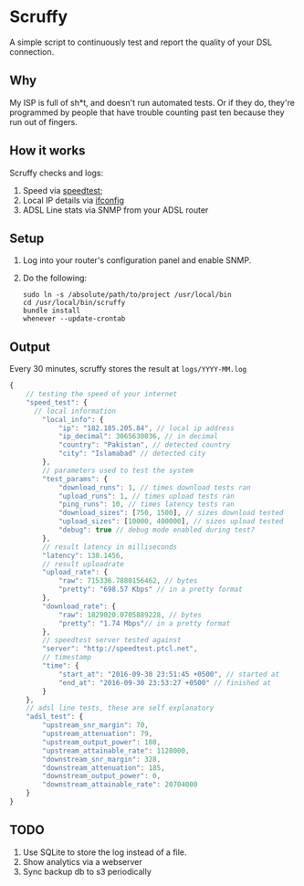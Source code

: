 # Scruffy

A simple script to continuously test and report the quality of your DSL connection.

## Why

My ISP is full of sh*t, and doesn't run automated tests. Or if they do, they're programmed by people that have trouble counting past ten because they run out of fingers.

## How it works

Scruffy checks and logs:

1. Speed via [speedtest](https://speedtest.net);
2. Local IP details via [ifconfig](https://ifconfig.co)
3. ADSL Line stats via SNMP from your ADSL router

## Setup

1. Log into your router's configuration panel and enable SNMP.
2. Do the following:

    ```
    sudo ln -s /absolute/path/to/project /usr/local/bin
    cd /usr/local/bin/scruffy
    bundle install
    whenever --update-crontab
    ```

## Output

Every 30 minutes, scruffy stores the result at `logs/YYYY-MM.log`

```js
{
    // testing the speed of your internet
    "speed_test": {
      // local information
        "local_info": {
            "ip": "182.185.205.84", // local ip address
            "ip_decimal": 3065630036, // in decimal
            "country": "Pakistan", // detected country
            "city": "Islamabad" // detected city
        },
        // parameters used to test the system
        "test_params": {
            "download_runs": 1, // times download tests ran
            "upload_runs": 1, // times upload tests ran
            "ping_runs": 10, // times latency tests ran
            "download_sizes": [750, 1500], // sizes download tested
            "upload_sizes": [10000, 400000], // sizes upload tested
            "debug": true // debug mode enabled during test?
        },
        // result latency in milliseconds
        "latency": 138.1456,
        // result uploadrate
        "upload_rate": {
            "raw": 715336.7880156462, // bytes
            "pretty": "698.57 Kbps" // in a pretty format
        },
        "download_rate": {
            "raw": 1829020.0705889228, // bytes
            "pretty": "1.74 Mbps"// in a pretty format
        },
        // speedtest server tested against
        "server": "http://speedtest.ptcl.net",
        // timestamp
        "time": {
            "start_at": "2016-09-30 23:51:45 +0500", // started at
            "end_at": "2016-09-30 23:53:27 +0500" // finished at
        }
    },
    // adsl line tests, these are self explanatory
    "adsl_test": {
        "upstream_snr_margin": 70,
        "upstream_attenuation": 79,
        "upstream_output_power": 108,
        "upstream_attainable_rate": 1128000,
        "downstream_snr_margin": 328,
        "downstream_attenuation": 185,
        "downstream_output_power": 0,
        "downstream_attainable_rate": 20704000
    }
}
```

## TODO

1. Use SQLite to store the log instead of a file.
2. Show analytics via a webserver
3. Sync backup db to s3 periodically

